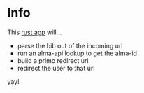 Info
====

This [rust app](https://www.rust-lang.org) will...

- parse the bib out of the incoming url
- run an alma-api lookup to get the alma-id
- build a primo redirect url
- redirect the user to that url

yay!
